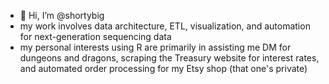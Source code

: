 - 👋 Hi, I’m @shortybig
- my work involves data architecture, ETL, visualization, and automation for next-generation sequencing data
- my personal interests using R are primarily in assisting me DM for dungeons and dragons, scraping the Treasury website for interest rates, and automated order processing for my Etsy shop (that one's private)

<!---
shortybig/shortybig is a ✨ special ✨ repository because its `README.md` (this file) appears on your GitHub profile.
You can click the Preview link to take a look at your changes.
--->

